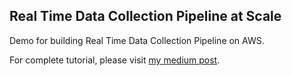 ## Real Time Data Collection Pipeline at Scale

Demo for building Real Time Data Collection Pipeline on AWS.

For complete tutorial, please visit [my medium post](https://medium.com/@geneng/real-time-data-collection-pipeline-at-scale-7cf1f6976da9).

